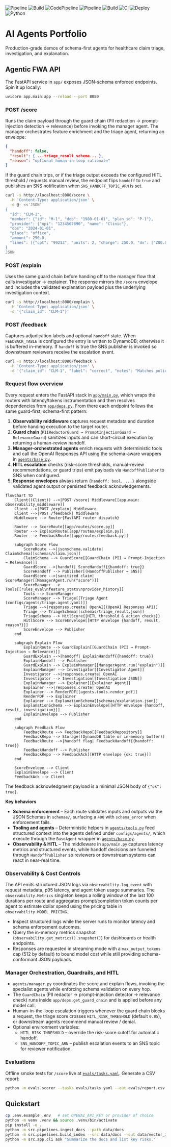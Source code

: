 ![Pipeline](https://img.shields.io/badge/CodePipeline-AiAgentsPortfolio-blue)
![Build](https://img.shields.io/badge/CodeBuild-docker-green)
![CodePipeline](https://img.shields.io/badge/CodePipeline-AiAgentsPortfolio-blue)
![Pipeline](https://img.shields.io/badge/CodePipeline-active-success)
![Build](https://img.shields.io/badge/CodeBuild-docker-green)
![CI](https://github.com/narendersurabhi/ai-agents-portfolio/actions/workflows/ci.yml/badge.svg) 
![Deploy](https://github.com/narendersurabhi/ai-agents-portfolio/actions/workflows/deploy.yml/badge.svg)
![Python](https://img.shields.io/badge/python-3.11-blue)

# AI Agents Portfolio

Production-grade demos of schema-first agents for healthcare claim triage, investigation, and explanation.

## Agentic FWA API

The FastAPI service in `app/` exposes JSON-schema enforced endpoints. Spin it up locally:

```bash
uvicorn app.main:app --reload --port 8080
```

### POST /score

Runs the claim payload through the guard chain (PII redaction → prompt-injection detection → relevance) before invoking the manager agent. The manager orchestrates feature enrichment and the triage agent, returning an envelope:

```json
{
  "handoff": false,
  "result": { ...triage_result schema... },
  "reason": "optional human-in-loop rationale"
}
```

If the guard chain trips, or if the triage output exceeds the configured HITL threshold / requests manual review, the endpoint flips `handoff` to `true` and publishes an SNS notification when `SNS_HANDOFF_TOPIC_ARN` is set.

```bash
curl -s http://localhost:8080/score \
  -H 'Content-Type: application/json' \
  -d @- <<'JSON'
{
  "id": "CLM-1",
  "member": {"id": "M-1", "dob": "1980-01-01", "plan_id": "P-1"},
  "provider": {"npi": "1234567890", "name": "Clinic"},
  "dos": "2024-01-01",
  "place": "office",
  "amount": 250.0,
  "lines": [{"cpt": "99213", "units": 2, "charge": 250.0, "dx": ["Z00.00"]}]
}
JSON
```

### POST /explain

Uses the same guard chain before handing off to the manager flow that calls investigator → explainer. The response mirrors the `/score` envelope and includes the validated explanation payload plus the underlying investigation context.

```bash
curl -s http://localhost:8080/explain \
  -H 'Content-Type: application/json' \
  -d '{"claim_id": "CLM-1"}'
```

### POST /feedback

Captures adjudication labels and optional `handoff` state. When `FEEDBACK_TABLE` is configured the entry is written to DynamoDB; otherwise it is buffered in-memory. If `handoff` is true the SNS publisher is invoked so downstream reviewers receive the escalation event.

```bash
curl -s http://localhost:8080/feedback \
  -H 'Content-Type: application/json' \
  -d '{"claim_id": "CLM-1", "label": "correct", "notes": "Matches policy."}'
```


### Request flow overview

Every request enters the FastAPI stack in [`app/main.py`](app/main.py), which wraps the routers with latency/tokens instrumentation and then resolves dependencies from [`app/deps.py`](app/deps.py). From there each endpoint follows the same guard-first, schema-first pattern:

1. **Observability middleware** captures request metadata and duration before handing execution to the target router.
2. **Guard chain** (`PIIRedactorGuard → PromptInjectionGuard → RelevanceGuard`) sanitizes inputs and can short-circuit execution by returning a human-review handoff.
3. **Manager-orchestrated agents** enrich requests with deterministic tools and call the OpenAI Responses API using the schema-aware wrappers in [`agents/base.py`](agents/base.py).
4. **HITL escalation** checks (risk-score thresholds, manual-review recommendations, or guard trips) emit payloads via `HandoffPublisher` to SNS when configured.
5. **Response envelopes** always return `{handoff: bool, ...}` alongside validated agent output or persisted feedback acknowledgements.

```mermaid
flowchart TD
    Client((Client)) -->|POST /score| Middleware[[app.main: observability_middleware]]
    Client -->|POST /explain| Middleware
    Client -->|POST /feedback| Middleware
    Middleware --> Router{FastAPI router dispatch}

    Router --> ScoreRoute[[app/routes/score.py]]
    Router --> ExplainRoute[[app/routes/explain.py]]
    Router --> FeedbackRoute[[app/routes/feedback.py]]

    subgraph Score Flow
        ScoreRoute -->|jsonschema.validate| ClaimSchema[[schemas/claim.json]]
        ClaimSchema --> GuardScore[[GuardChain (PII → Prompt-Injection → Relevance)]]
        GuardScore -->|handoff| ScoreHandoff{{handoff: true}}
        ScoreHandoff --> Publisher[(HandoffPublisher → SNS)]
        GuardScore -->|sanitized claim| ScoreManager[[ManagerAgent.run("score")]]
        ScoreManager --> Tools[[rules_eval\nfeature_stats\nprovider_history]]
        Tools --> ScoreManager
        ScoreManager --> Triage[[Triage Agent (configs/agents/triage.agent.yaml)]]
        Triage -->|responses.create| OpenAI[(OpenAI Responses API)]
        Triage --> TriageSchema[[schemas/triage_result.json]]
        TriageSchema --> HitlScore{{HITL threshold & action checks}}
        HitlScore --> ScoreEnvelope[[HTTP envelope {handoff, result, reason?}]]
        ScoreEnvelope --> Publisher
    end

    subgraph Explain Flow
        ExplainRoute --> GuardExplain[[GuardChain (PII → Prompt-Injection → Relevance)]]
        GuardExplain -->|handoff| ExplainHandoff{{handoff: true}}
        ExplainHandoff --> Publisher
        GuardExplain --> ExplainManager[[ManagerAgent.run("explain")]]
        ExplainManager --> Investigator[[Investigator Agent]]
        Investigator -->|responses.create| OpenAI
        Investigator --> Investigation[[Investigation JSON]]
        ExplainManager --> Explainer[[Explainer Agent]]
        Explainer -->|responses.create| OpenAI
        Explainer --> RenderPDF[[agents.tools.render_pdf]]
        RenderPDF --> Explainer
        Explainer --> ExplanationSchema[[schemas/explanation.json]]
        ExplanationSchema --> ExplainEnvelope[[HTTP envelope {handoff, result, investigation}]]
        ExplainEnvelope --> Publisher
    end

    subgraph Feedback Flow
        FeedbackRoute --> FeedbackRepo[[FeedbackRepository]]
        FeedbackRepo --> Storage[(DynamoDB table or in-memory buffer)]
        FeedbackRoute -->|handoff flag| FeedbackHandoff{{handoff: true}}
        FeedbackHandoff --> Publisher
        FeedbackRepo --> FeedbackAck[[HTTP envelope {ok: true}]]
    end

    ScoreEnvelope --> Client
    ExplainEnvelope --> Client
    FeedbackAck --> Client
```

The feedback acknowledgment payload is a minimal JSON body of `{"ok": true}`.

**Key behaviors**

* **Schema enforcement** – Each route validates inputs and outputs via the JSON Schemas in `schemas/`, surfacing a `400` with `schema_error` when enforcement fails.
* **Tooling and agents** – Deterministic helpers in [`agents/tools.py`](agents/tools.py) feed structured context into the agents defined under `configs/agents/`, which execute through the `BaseAgent` wrapper in [`agents/base.py`](agents/base.py).
* **Observability & HITL** – The middleware in `app/main.py` captures latency metrics and structured events, while handoff decisions are funneled through `HandoffPublisher` so reviewers or downstream systems can react in near-real time.


### Observability & Cost Controls

The API emits structured JSON logs via `observability.log_event` with request metadata, p95 latency, and agent token usage summaries.
The `observability.Metrics` singleton keeps a rolling window of the last 100 durations per route and aggregates prompt/completion token
counts per agent to estimate dollar spend using the pricing table in `observability.MODEL_PRICING`.

* Inspect structured logs while the server runs to monitor latency and schema enforcement outcomes.
* Query the in-memory metrics snapshot (`observability.get_metrics().snapshot()`) for dashboards or health endpoints.
* Responses are requested in streaming mode with a `max_output_tokens` cap (512 by default) to bound model cost while still providing
schema-conformant JSON payloads.

### Manager Orchestration, Guardrails, and HITL

* `agents/manager.py` coordinates the score and explain flows, invoking the specialist agents while enforcing schema validation on every hop.
* The `GuardChain` (PII redactor → prompt-injection detector → relevance check) runs inside `app/deps.get_guard_chain` and is applied before any model call.
* Human-in-the-loop escalation triggers whenever the guard chain blocks a request, the triage score crosses `HITL_RISK_THRESHOLD` (default `0.85`), or downstream agents recommend manual review / denial.
* Optional environment variables:
  * `HITL_RISK_THRESHOLD` – override the risk-score cutoff for automatic handoff.
  * `SNS_HANDOFF_TOPIC_ARN` – publish escalation events to an SNS topic for reviewer notification.

### Evaluations

Offline smoke tests for `/score` live at [`evals/tasks.yaml`](evals/tasks.yaml). Generate a CSV report:

```bash
python -m evals.scorer --tasks evals/tasks.yaml --out evals/report.csv
```

## Quickstart
```bash
cp .env.example .env   # set OPENAI_API_KEY or provider of choice
python -m venv .venv && source .venv/bin/activate
pip install -e .
python -m src.pipelines.ingest_docs --path data/docs
python -m src.pipelines.build_index --src data/docs --out data/vector_index
python -m src.app.cli ask "Summarize the docs and list key risks."
